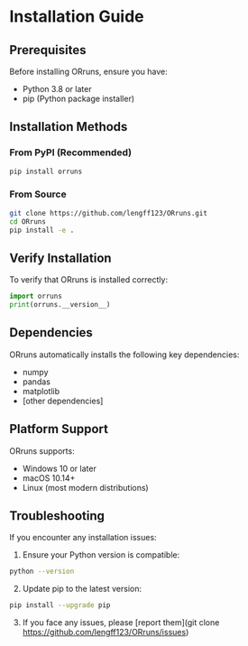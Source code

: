 # Installation Guide

## Prerequisites

Before installing ORruns, ensure you have:
- Python 3.8 or later
- pip (Python package installer)

## Installation Methods

### From PyPI (Recommended)
```bash
pip install orruns
```

### From Source
```bash
git clone https://github.com/lengff123/ORruns.git
cd ORruns
pip install -e .
```

## Verify Installation

To verify that ORruns is installed correctly:
```python
import orruns
print(orruns.__version__)
```

## Dependencies

ORruns automatically installs the following key dependencies:
- numpy
- pandas
- matplotlib
- [other dependencies]

## Platform Support

ORruns supports:
- Windows 10 or later
- macOS 10.14+
- Linux (most modern distributions)

## Troubleshooting

If you encounter any installation issues:

1. Ensure your Python version is compatible:
```bash
python --version
```

2. Update pip to the latest version:
```bash
pip install --upgrade pip
```

3. If you face any issues, please [report them](git clone https://github.com/lengff123/ORruns/issues)